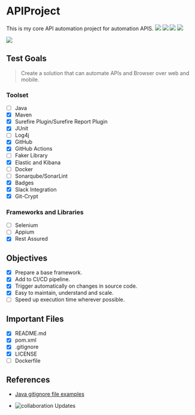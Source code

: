 # APIProject

This is my core API automation project for automation APIS.
![](https://img.shields.io/github/issues/ravs788/TestRepo)
![](https://img.shields.io/github/forks/ravs788/TestRepo)
![](https://img.shields.io/github/stars/ravs788/TestRepo)
![](https://img.shields.io/github/license/ravs788/TestRepo)

![](https://img.shields.io/github/actions/workflow/status/ravs788/TestRepo/Java%20CI%20with%20Maven?style=plastic&logo=Github&label=build-status
)

## Test Goals

> Create a solution that can automate APIs and Browser over web and mobile.

### Toolset

- [ ] Java
- [x] Maven
- [x] Surefire Plugin/Surefire Report Plugin
- [x] JUnit
- [ ] Log4j
- [x] GitHub
- [x] GitHub Actions
- [ ] Faker Library
- [x] Elastic and Kibana
- [ ] Docker
- [ ] Sonarqube/SonarLint
- [x] Badges
- [x] Slack Integration
- [x] Git-Crypt

### Frameworks and Libraries

- [ ] Selenium
- [ ] Appium
- [x] Rest Assured

## Objectives

- [x] Prepare a base framework.
- [x] Add to CI/CD pipeline.
- [x] Trigger automatically on changes in source code.
- [x] Easy to maintain, understand and scale.
- [ ] Speed up execution time wherever possible.

## Important Files

- [x] README.md
- [x] pom.xml
- [x] .gitignore
- [x] LICENSE
- [ ] Dockerfile

## References

- [Java gitignore file examples](https://github.com/github/gitignore/blob/main/Java.gitignore)

- ![collaboration](/images/5893.jpg)
  Updates
